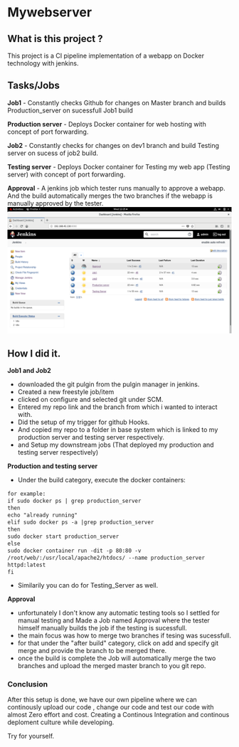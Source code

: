 # Mywebserver
## What is this project ?
 This project is a CI pipeline implementation of a webapp on Docker technology with jenkins.
## Tasks/Jobs
  **Job1** - Constantly checks Github for changes on Master branch and builds Production_server on sucessfull Job1 build
  
  **Production server** - Deploys Docker container for web hosting with concept of port forwarding.
  
  **Job2** - Constantly checks for changes on dev1 branch and build Testing server on sucess of job2 build.
  
  **Testing server** - Deploys Docker container for Testing my web app  (Testing server) with concept of port forwarding.
  
  **Approval** - A jenkins job which tester runs manually to approve a webapp. And the  build automatically merges the two branches 
                 if the webapp is manually approved by the tester.
                 ![Image of Yaktocat](https://github.com/Sahilkumar098/Mywebserver/blob/master/Screenshots/jenkins%20job%20list.png)
## How I did it.
 **Job1 and Job2**
  - downloaded the git pulgin from the pulgin manager in jenkins.
  - Created a new freestyle job/item 
  - clicked on configure and selected git under SCM.
  - Entered my repo link and the branch from which i wanted to interact with.
  - Did the setup of my trigger for github Hooks.
  - And copied my repo to a folder in base system which is linked to my production server and testing server respectively.
  - and Setup my downstream jobs (That deployed my production and testing server respectively)
 
 **Production and testing server**
   - Under the build category, execute the docker containers:
    
    for example: 
    if sudo docker ps | grep production_server
    then
    echo "already running"
    elif sudo docker ps -a |grep production_server
    then
    sudo docker start production_server
    else
    sudo docker container run -dit -p 80:80 -v /root/web/:/usr/local/apache2/htdocs/ --name production_server httpd:latest
    fi
    
   - Similarily you can do for Testing_Server as well.
 
 **Approval**
   - unfortunately I don't know any automatic testing tools so I settled for manual testing and Made a Job named Approval where the 
   tester himself manually builds the job if the testing is sucessfull. 
   - the main focus was how to merge two branches if tesing was sucessfull.
   - for that under the "after build" category, click on add and specify git merge and provide the branch to be merged there.
   - once the build is complete the Job will automatically merge the two branches and upload the merged master branch to you git repo.
   
### Conclusion
 
 After this setup is done, we have our own pipeline where we can continously upload our code , change our code and test our code with 
 almost Zero effort and cost. Creating a Continous Integration and continous deploment culture while developing.
 
 Try for yourself.
 

